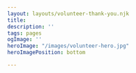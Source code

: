 ```yaml
---
layout: layouts/volunteer-thank-you.njk
title: 
description: ''
tags: pages
ogImage: ''
heroImage: "/images/volunteer-hero.jpg"
heroImagePosition: bottom

---
```

